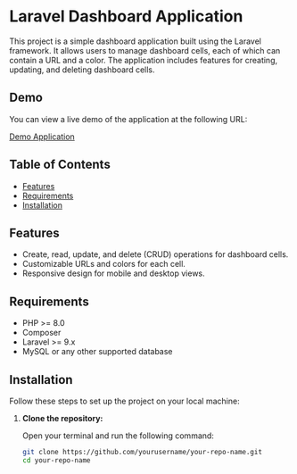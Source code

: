 # Laravel Dashboard Application

This project is a simple dashboard application built using the Laravel framework. It allows users to manage dashboard cells, each of which can contain a URL and a color. The application includes features for creating, updating, and deleting dashboard cells.

## Demo

You can view a live demo of the application at the following URL:

[Demo Application](http://aqueous-tor-71519-0b50f7b47397.herokuapp.com/)

## Table of Contents

- [Features](#features)
- [Requirements](#requirements)
- [Installation](#installation)


## Features

- Create, read, update, and delete (CRUD) operations for dashboard cells.
- Customizable URLs and colors for each cell.
- Responsive design for mobile and desktop views.

## Requirements

- PHP >= 8.0
- Composer
- Laravel >= 9.x
- MySQL or any other supported database

## Installation

Follow these steps to set up the project on your local machine:

1. **Clone the repository:**

   Open your terminal and run the following command:

   ```bash
   git clone https://github.com/yourusername/your-repo-name.git
   cd your-repo-name
